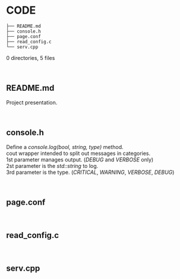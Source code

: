 # CODE
```
├── README.md  
├── console.h  
├── page.conf  
├── read_config.c  
└── serv.cpp
```
  
0 directories, 5 files  
  
&nbsp;  
  
## **README.md**  
Project presentation.  
  
&nbsp;  
  
## **console.h**  
Define a _console.log(bool, string, type)_ method.  
cout wrapper intended to split out messages in categories.  
1st parameter manages output. (_DEBUG_ and _VERBOSE_ only)  
2st parameter is the _std::string_ to log.  
3rd parameter is the type. (_CRITICAL_, _WARNING_, _VERBOSE_, _DEBUG_)  
  
&nbsp;  
  
## **page.conf**  
  
&nbsp;  
  
## **read_config.c**  
  
&nbsp;  
  
## **serv.cpp**  
  
  
